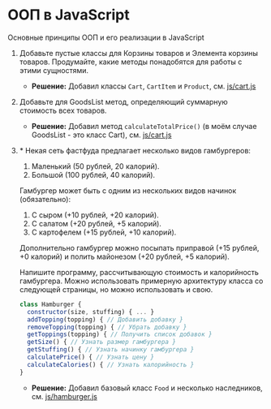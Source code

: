 # ООП в JavaScript

Основные принципы ООП и его реализации в JavaScript

1. Добавьте пустые классы для Корзины товаров и Элемента корзины товаров. Продумайте, какие методы понадобятся для работы с этими сущностями.
   * **Решение:** Добавил классы `Cart`, `CartItem` и `Product`, см. [js/cart.js](https://github.com/Roma-EDU/gb-js-pro/blob/master/lesson-02/js/cart.js)
2. Добавьте для GoodsList метод, определяющий суммарную стоимость всех товаров.
   * **Решение:** Добавил метод `calculateTotalPrice()` (в моём случае GoodsList - это класс Cart), см. [js/cart.js](https://github.com/Roma-EDU/gb-js-pro/blob/master/lesson-02/js/cart.js)
3. \* Некая сеть фастфуда предлагает несколько видов гамбургеров:
   1. Маленький (50 рублей, 20 калорий).
   1. Большой (100 рублей, 40 калорий).
   
   Гамбургер может быть с одним из нескольких видов начинок (обязательно):
   1. С сыром (+10 рублей, +20 калорий).
   1. С салатом (+20 рублей, +5 калорий).
   1. С картофелем (+15 рублей, +10 калорий).
   
   Дополнительно гамбургер можно посыпать приправой (+15 рублей, +0 калорий) и полить майонезом (+20 рублей, +5 калорий).
   
   Напишите программу, рассчитывающую стоимость и калорийность гамбургера. Можно использовать примерную архитектуру класса со следующей страницы, но можно использовать и свою.
   ```js
   class Hamburger {
     constructor(size, stuffing) { ... }
     addTopping(topping) { // Добавить добавку }
     removeTopping(topping) { // Убрать добавку }
     getToppings(topping) { // Получить список добавок }
     getSize() { // Узнать размер гамбургера }
     getStuffing() { // Узнать начинку гамбургера }
     calculatePrice() { // Узнать цену }
     calculateCalories() { // Узнать калорийность }
   }
   ```
   
   * **Решение:** Добавил базовый класс `Food` и несколько наследников, см. [js/hamburger.js](https://github.com/Roma-EDU/gb-js-pro/blob/master/lesson-02/js/hamburger.js)
